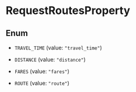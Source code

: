 
# RequestRoutesProperty

## Enum


* `TRAVEL_TIME` (value: `"travel_time"`)

* `DISTANCE` (value: `"distance"`)

* `FARES` (value: `"fares"`)

* `ROUTE` (value: `"route"`)



